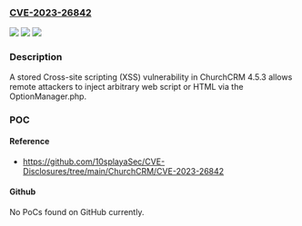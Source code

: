 ### [CVE-2023-26842](https://cve.mitre.org/cgi-bin/cvename.cgi?name=CVE-2023-26842)
![](https://img.shields.io/static/v1?label=Product&message=n%2Fa&color=blue)
![](https://img.shields.io/static/v1?label=Version&message=n%2Fa&color=blue)
![](https://img.shields.io/static/v1?label=Vulnerability&message=n%2Fa&color=brighgreen)

### Description

A stored Cross-site scripting (XSS) vulnerability in ChurchCRM 4.5.3 allows remote attackers to inject arbitrary web script or HTML via the OptionManager.php.

### POC

#### Reference
- https://github.com/10splayaSec/CVE-Disclosures/tree/main/ChurchCRM/CVE-2023-26842

#### Github
No PoCs found on GitHub currently.

